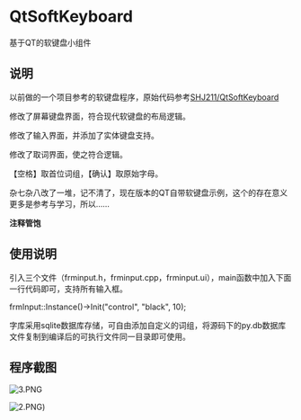 # QtSoftKeyboard

基于QT的软键盘小组件

## 说明

以前做的一个项目参考的软键盘程序，原始代码参考[SHJ211/QtSoftKeyboard](https://github.com/SHJ211/QtSoftKeyboard)

修改了屏幕键盘界面，符合现代软键盘的布局逻辑。

修改了输入界面，并添加了实体键盘支持。

修改了取词界面，使之符合逻辑。

【空格】取首位词组，【确认】取原始字母。

杂七杂八改了一堆，记不清了，现在版本的QT自带软键盘示例，这个的存在意义更多是参考与学习，所以……

**注释管饱**

## 使用说明

引入三个文件（frminput.h，frminput.cpp，frminput.ui），main函数中加入下面一行代码即可，支持所有输入框。

frmInput::Instance()->Init("control", "black", 10); 

字库采用sqlite数据库存储，可自由添加自定义的词组，将源码下的py.db数据库文件复制到编译后的可执行文件同一目录即可使用。

## 程序截图

![3.PNG](https://github.com/kongbaiku/QtSoftKeyboard/blob/main/README/3.png)

![2.PNG](https://github.com/kongbaiku/QtSoftKeyboard/blob/main/README/2.png))
